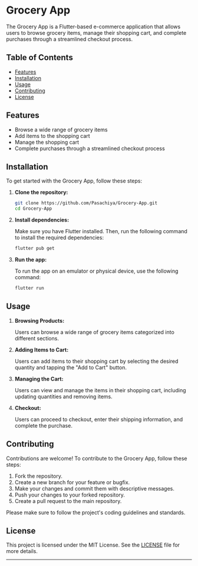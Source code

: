 # Grocery App

The Grocery App is a Flutter-based e-commerce application that allows users to browse grocery items, manage their shopping cart, and complete purchases through a streamlined checkout process.

## Table of Contents

- [Features](#features)
- [Installation](#installation)
- [Usage](#usage)
- [Contributing](#contributing)
- [License](#license)

## Features

- Browse a wide range of grocery items
- Add items to the shopping cart
- Manage the shopping cart
- Complete purchases through a streamlined checkout process

## Installation

To get started with the Grocery App, follow these steps:

1. **Clone the repository:**

    ```bash
    git clone https://github.com/Pasachiya/Grocery-App.git
    cd Grocery-App
    ```

2. **Install dependencies:**

    Make sure you have Flutter installed. Then, run the following command to install the required dependencies:

    ```bash
    flutter pub get
    ```

3. **Run the app:**

    To run the app on an emulator or physical device, use the following command:

    ```bash
    flutter run
    ```

## Usage

1. **Browsing Products:**

    Users can browse a wide range of grocery items categorized into different sections.

2. **Adding Items to Cart:**

    Users can add items to their shopping cart by selecting the desired quantity and tapping the "Add to Cart" button.

3. **Managing the Cart:**

    Users can view and manage the items in their shopping cart, including updating quantities and removing items.

4. **Checkout:**

    Users can proceed to checkout, enter their shipping information, and complete the purchase.

## Contributing

Contributions are welcome! To contribute to the Grocery App, follow these steps:

1. Fork the repository.
2. Create a new branch for your feature or bugfix.
3. Make your changes and commit them with descriptive messages.
4. Push your changes to your forked repository.
5. Create a pull request to the main repository.

Please make sure to follow the project's coding guidelines and standards.

## License

This project is licensed under the MIT License. See the [LICENSE](LICENSE) file for more details.

---



